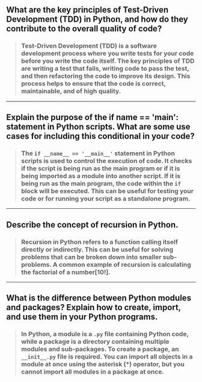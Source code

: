 ## What are the key principles of Test-Driven Development (TDD) in Python, and how do they contribute to the overall quality of code?

> ### Test-Driven Development (TDD) is a software development process where you write tests for your code before you write the code itself. The key principles of TDD are writing a test that fails, writing code to pass the test, and then refactoring the code to improve its design. This process helps to ensure that the code is correct, maintainable, and of high quality.
---------------------------------

## Explain the purpose of the if __name__ == '__main__': statement in Python scripts. What are some use cases for including this conditional in your code?


> ### The `if __name__ == '__main__'` statement in Python scripts is used to control the execution of code. It checks if the script is being run as the main program or if it is being imported as a module into another script. If it is being run as the main program, the code within the `if` block will be executed. This can be useful for testing your code or for running your script as a standalone program.

---------------------------------

## Describe the concept of recursion in Python.


> ###  Recursion in Python refers to a function calling itself directly or indirectly. This can be useful for solving problems that can be broken down into smaller sub-problems. A common example of recursion is calculating the factorial of a number[10!].
---------------------------------


## What is the difference between Python modules and packages? Explain how to create, import, and use them in your Python programs.

> ### In Python, a module is a `.py` file containing Python code, while a package is a directory containing multiple modules and sub-packages. To create a package, an `__init__.py` file is required. You can import all objects in a module at once using the asterisk (*) operator, but you cannot import all modules in a package at once.